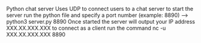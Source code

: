 Python chat server
Uses UDP to connect users to a chat server
to start the server run the python file and specify a port number (example: 8890)
--> python3 server.py 8890
Once started the server will output your IP address
XXX.XX.XXX.XXX
to connect as a client run the command
nc -u XXX.XX.XXX.XXX 8890